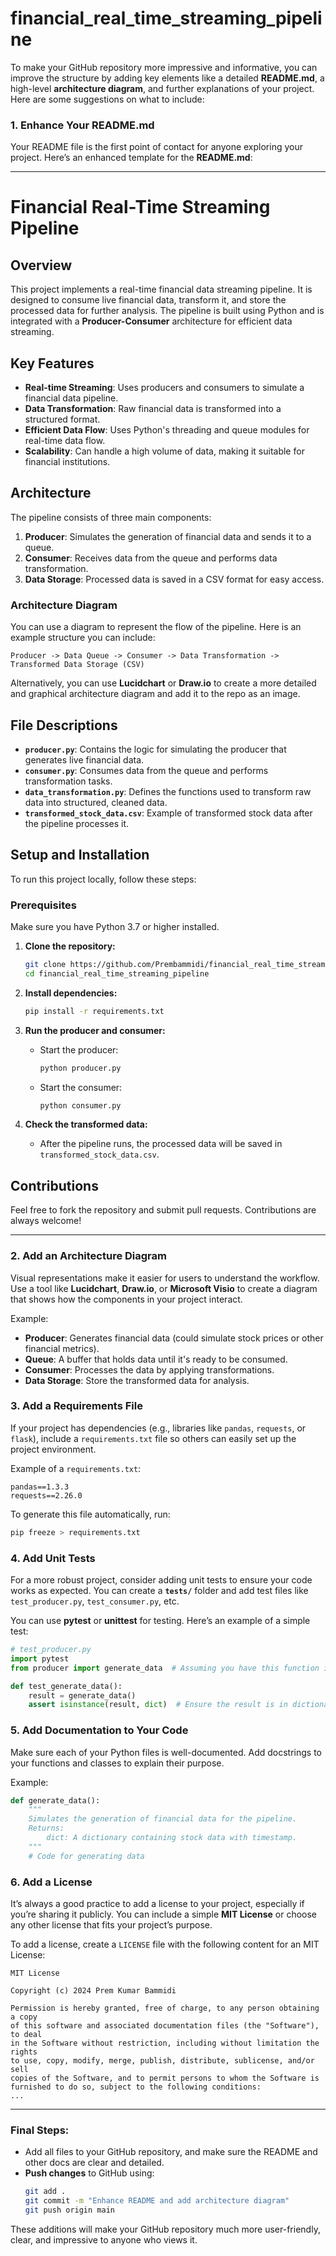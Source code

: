 # financial_real_time_streaming_pipeline

To make your GitHub repository more impressive and informative, you can improve the structure by adding key elements like a detailed **README.md**, a high-level **architecture diagram**, and further explanations of your project. Here are some suggestions on what to include:

### **1. Enhance Your README.md**
Your README file is the first point of contact for anyone exploring your project. Here’s an enhanced template for the **README.md**:

---

# Financial Real-Time Streaming Pipeline

## Overview
This project implements a real-time financial data streaming pipeline. It is designed to consume live financial data, transform it, and store the processed data for further analysis. The pipeline is built using Python and is integrated with a **Producer-Consumer** architecture for efficient data streaming.

## Key Features
- **Real-time Streaming**: Uses producers and consumers to simulate a financial data pipeline.
- **Data Transformation**: Raw financial data is transformed into a structured format.
- **Efficient Data Flow**: Uses Python's threading and queue modules for real-time data flow.
- **Scalability**: Can handle a high volume of data, making it suitable for financial institutions.

## Architecture

The pipeline consists of three main components:
1. **Producer**: Simulates the generation of financial data and sends it to a queue.
2. **Consumer**: Receives data from the queue and performs data transformation.
3. **Data Storage**: Processed data is saved in a CSV format for easy access.

### Architecture Diagram

You can use a diagram to represent the flow of the pipeline. Here is an example structure you can include:

```plaintext
Producer -> Data Queue -> Consumer -> Data Transformation -> Transformed Data Storage (CSV)
```

Alternatively, you can use **Lucidchart** or **Draw.io** to create a more detailed and graphical architecture diagram and add it to the repo as an image.

## File Descriptions

- **`producer.py`**: Contains the logic for simulating the producer that generates live financial data.
- **`consumer.py`**: Consumes data from the queue and performs transformation tasks.
- **`data_transformation.py`**: Defines the functions used to transform raw data into structured, cleaned data.
- **`transformed_stock_data.csv`**: Example of transformed stock data after the pipeline processes it.

## Setup and Installation

To run this project locally, follow these steps:

### Prerequisites
Make sure you have Python 3.7 or higher installed.

1. **Clone the repository:**
   ```bash
   git clone https://github.com/Prembammidi/financial_real_time_streaming_pipeline.git
   cd financial_real_time_streaming_pipeline
   ```

2. **Install dependencies:**
   ```bash
   pip install -r requirements.txt
   ```

3. **Run the producer and consumer:**
   - Start the producer:
     ```bash
     python producer.py
     ```
   - Start the consumer:
     ```bash
     python consumer.py
     ```

4. **Check the transformed data:**
   - After the pipeline runs, the processed data will be saved in `transformed_stock_data.csv`.

## Contributions
Feel free to fork the repository and submit pull requests. Contributions are always welcome!

---

### **2. Add an Architecture Diagram**
Visual representations make it easier for users to understand the workflow. Use a tool like **Lucidchart**, **Draw.io**, or **Microsoft Visio** to create a diagram that shows how the components in your project interact.

Example:
- **Producer**: Generates financial data (could simulate stock prices or other financial metrics).
- **Queue**: A buffer that holds data until it's ready to be consumed.
- **Consumer**: Processes the data by applying transformations.
- **Data Storage**: Store the transformed data for analysis.

### **3. Add a Requirements File**
If your project has dependencies (e.g., libraries like `pandas`, `requests`, or `flask`), include a `requirements.txt` file so others can easily set up the project environment.

Example of a `requirements.txt`:
```
pandas==1.3.3
requests==2.26.0
```

To generate this file automatically, run:
```bash
pip freeze > requirements.txt
```

### **4. Add Unit Tests**
For a more robust project, consider adding unit tests to ensure your code works as expected. You can create a **`tests/`** folder and add test files like `test_producer.py`, `test_consumer.py`, etc.

You can use **pytest** or **unittest** for testing. Here’s an example of a simple test:

```python
# test_producer.py
import pytest
from producer import generate_data  # Assuming you have this function in producer.py

def test_generate_data():
    result = generate_data()
    assert isinstance(result, dict)  # Ensure the result is in dictionary format
```

### **5. Add Documentation to Your Code**
Make sure each of your Python files is well-documented. Add docstrings to your functions and classes to explain their purpose.

Example:
```python
def generate_data():
    """
    Simulates the generation of financial data for the pipeline.
    Returns:
        dict: A dictionary containing stock data with timestamp.
    """
    # Code for generating data
```

### **6. Add a License**
It’s always a good practice to add a license to your project, especially if you’re sharing it publicly. You can include a simple **MIT License** or choose any other license that fits your project’s purpose.

To add a license, create a `LICENSE` file with the following content for an MIT License:

```
MIT License

Copyright (c) 2024 Prem Kumar Bammidi

Permission is hereby granted, free of charge, to any person obtaining a copy
of this software and associated documentation files (the "Software"), to deal
in the Software without restriction, including without limitation the rights
to use, copy, modify, merge, publish, distribute, sublicense, and/or sell
copies of the Software, and to permit persons to whom the Software is
furnished to do so, subject to the following conditions:
...
```

---

### **Final Steps:**
- Add all files to your GitHub repository, and make sure the README and other docs are clear and detailed.
- **Push changes** to GitHub using:
  ```bash
  git add .
  git commit -m "Enhance README and add architecture diagram"
  git push origin main
  ```

These additions will make your GitHub repository much more user-friendly, clear, and impressive to anyone who views it.
